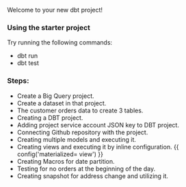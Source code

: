 Welcome to your new dbt project!

### Using the starter project

Try running the following commands:
- dbt run
- dbt test


### Steps:
- Create a Big Query project.
- Create a dataset in that project.
- The customer orders data to create 3 tables.
- Creating a DBT project.
- Adding project service account JSON key to DBT project.
- Connecting Github repository with the project.
- Creating multiple models and executing it.
- Creating views and executing it by inline configuration. {{ config('materialized= view') }}
- Creating Macros for date partition.
- Testing for no orders at the beginning of the day.
- Creating snapshot for address change and utilizing it.
